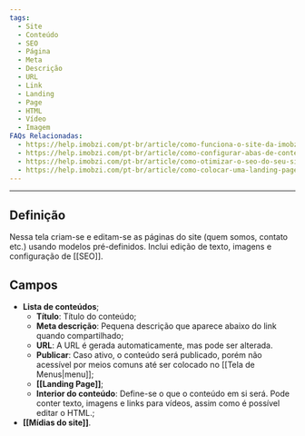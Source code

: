 ```yaml
---
tags:
  - Site
  - Conteúdo
  - SEO
  - Página
  - Meta
  - Descrição
  - URL
  - Link
  - Landing
  - Page
  - HTML
  - Vídeo
  - Imagem
FAQs Relacionadas:
  - https://help.imobzi.com/pt-br/article/como-funciona-o-site-da-imobzi-j55id3/#1-conteudos
  - https://help.imobzi.com/pt-br/article/como-configurar-abas-de-conteudo-no-meu-site-1skfca2/
  - https://help.imobzi.com/pt-br/article/como-otimizar-o-seo-do-seu-site-1apebpn/
  - https://help.imobzi.com/pt-br/article/como-colocar-uma-landing-page-no-site-1f8fon7/
---
```

---
## Definição

Nessa tela criam-se e editam-se as páginas do site (quem somos, contato etc.) usando modelos pré-definidos. Inclui edição de texto, imagens e configuração de [[SEO]].

## Campos

- **Lista de conteúdos**;
	- **Título**: Título do conteúdo;
	- **Meta descrição**: Pequena descrição que aparece abaixo do link quando compartilhado;
	- **URL**: A URL é gerada automaticamente, mas pode ser alterada.
	- **Publicar**: Caso ativo, o conteúdo será publicado, porém não acessível por meios comuns até ser colocado no [[Tela de Menus|menu]];
	- **[[Landing Page]]**;
	- **Interior do conteúdo**: Define-se o que o conteúdo em si será. Pode conter texto, imagens e links para vídeos, assim como é possível editar o HTML.;
- **[[Mídias do site]]**.